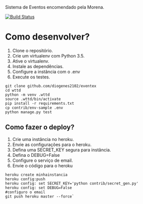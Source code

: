 Sistema de Eventos encomendado pela Morena.

[![Build Status](https://travis-ci.org/diogenes2102/eventex.svg?branch=master)](https://travis-ci.org/diogenes2102/eventex)

# Como desenvolver?

1. Clone o repositório.
2. Crie um virtualenv com Python 3.5.
3. Ative o virtualenv.
4. Instale as dependências.
5. Configure a instância com o .env
6. Execute os testes.

```console
git clone github.com/diogenes2102/eventex
cd wttd
python -m venv .wttd
source .wttd/bin/activate
pip install -r requirements.txt
cp contrib/env-sample .env
python manage.py test
```

## Como fazer o deploy?

1. Crie uma instância no heroku.
2. Envie as configurações para o heroku.
3. Defina uma SECRET_KEY segura para instância.
4. Defina o DEBUG=False
5. Configure o serviço de email.
6. Envie o código para o heroku

```console
heroku create minhainstancia
heroku config:push
heroku config: set SECRET_KEY='python contrib/secret_gen.py'
heroku config: set DEBUG=False
#configuro o email
git push heroku master --force`
```

